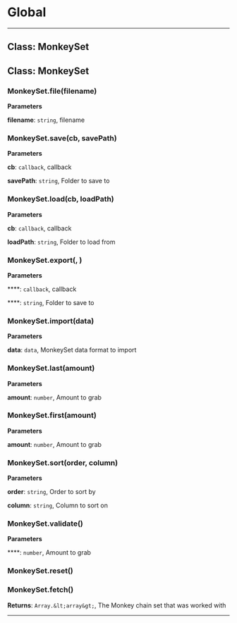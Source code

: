 # Global





* * *

## Class: MonkeySet



## Class: MonkeySet


### MonkeySet.file(filename) 

**Parameters**

**filename**: `string`, filename


### MonkeySet.save(cb, savePath) 

**Parameters**

**cb**: `callback`, callback

**savePath**: `string`, Folder to save to


### MonkeySet.load(cb, loadPath) 

**Parameters**

**cb**: `callback`, callback

**loadPath**: `string`, Folder to load from


### MonkeySet.export(, ) 

**Parameters**

****: `callback`, callback

****: `string`, Folder to save to


### MonkeySet.import(data) 

**Parameters**

**data**: `data`, MonkeySet data format to import


### MonkeySet.last(amount) 

**Parameters**

**amount**: `number`, Amount to grab


### MonkeySet.first(amount) 

**Parameters**

**amount**: `number`, Amount to grab


### MonkeySet.sort(order, column) 

**Parameters**

**order**: `string`, Order to sort by

**column**: `string`, Column to sort on


### MonkeySet.validate() 

**Parameters**

****: `number`, Amount to grab


### MonkeySet.reset() 


### MonkeySet.fetch() 

**Returns**: `Array.&lt;array&gt;`, The Monkey chain set that was worked with



* * *










